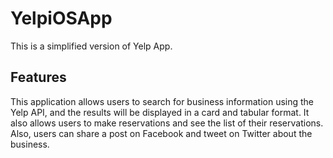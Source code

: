 <!--
 * @Descripttion: 
 * @version: 
 * @Author: voanit
 * @Date: 2022-11-23 09:58:26
 * @LastEditors: voanit
 * @LastEditTime: 2022-12-06 19:01:22
-->
# YelpiOSApp
This is a simplified version of Yelp App.

## Features
This application allows users to search for business information using the Yelp API, and the results will be displayed in a card and tabular format. It also allows users to make reservations and see the list of their reservations. Also, users can share a post on Facebook and tweet on Twitter about the business.
